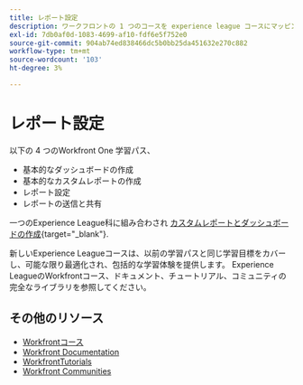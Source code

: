 ```yaml
---
title: レポート設定
description: ワークフロントの 1 つのコースを experience league コースにマッピング
exl-id: 7db0af0d-1083-4699-af10-fdf6e5f752e0
source-git-commit: 904ab74ed838466dc5b0bb25da451632e270c882
workflow-type: tm+mt
source-wordcount: '103'
ht-degree: 3%

---
```


# レポート設定

以下の 4 つのWorkfront One 学習パス、

* 基本的なダッシュボードの作成
* 基本的なカスタムレポートの作成
* レポート設定
* レポートの送信と共有

一つのExperience League科に組み合わされ [カスタムレポートとダッシュボードの作成](https://experienceleague.adobe.com/?recommended=Workfront-U-1-2022.3.reporting){target="_blank"}.

新しいExperience Leagueコースは、以前の学習パスと同じ学習目標をカバーし、可能な限り最適化され、包括的な学習体験を提供します。  Experience LeagueのWorkfrontコース、ドキュメント、チュートリアル、コミュニティの完全なライブラリを参照してください。

## その他のリソース

* [Workfrontコース](https://experienceleague.adobe.com/?lang=en&amp;Solution=Workfront#courses)
* [Workfront Documentation](https://experienceleague.adobe.com/docs/workfront.html)
* [WorkfrontTutorials](https://experienceleague.adobe.com/docs/workfront-learn/tutorials-workfront/home.html)
* [Workfront Communities](https://experienceleaguecommunities.adobe.com/t5/workfront/ct-p/workfront)
